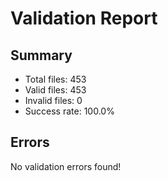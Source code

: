 # Validation Report

## Summary
- Total files: 453
- Valid files: 453
- Invalid files: 0
- Success rate: 100.0%

## Errors
No validation errors found!
